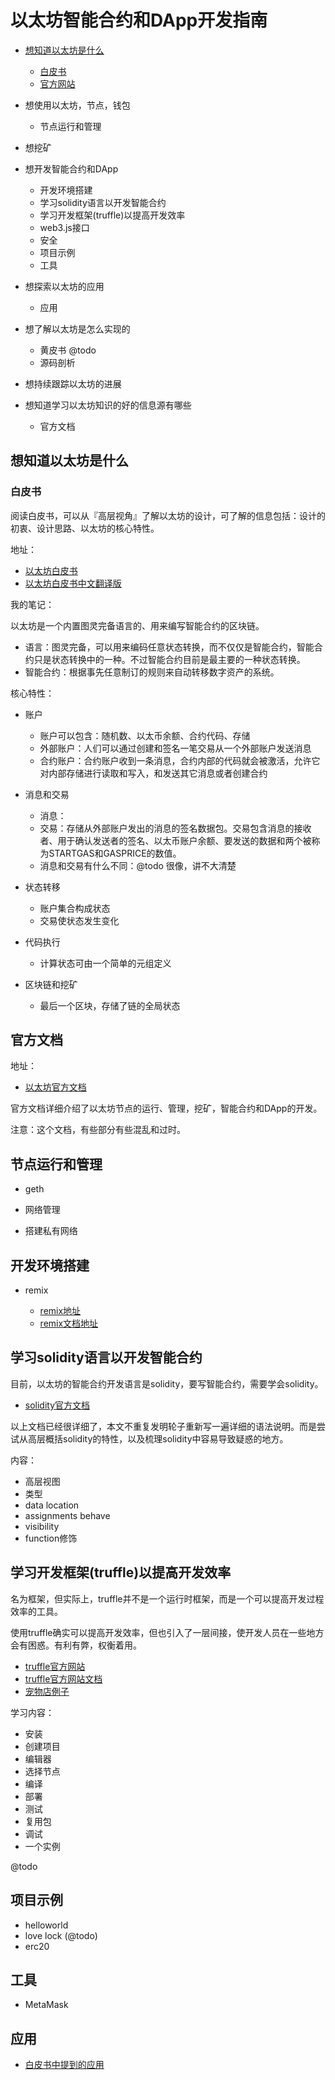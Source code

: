 # 以太坊智能合约和DApp开发指南

- <a href="#想知道以太坊是什么">想知道以太坊是什么</a>
	- <a href="#白皮书">白皮书</a>
	- [官方网站](https://www.ethereum.org/)

- 想使用以太坊，节点，钱包
	- 节点运行和管理

- 想挖矿

- 想开发智能合约和DApp
	- 开发环境搭建
	- 学习solidity语言以开发智能合约
	- 学习开发框架(truffle)以提高开发效率
	- web3.js接口
	- 安全
	- 项目示例
	- 工具

- 想探索以太坊的应用
	- 应用

- 想了解以太坊是怎么实现的

	- 黄皮书 @todo
	- 源码剖析

- 想持续跟踪以太坊的进展

- 想知道学习以太坊知识的好的信息源有哪些
	- 官方文档


## <a name="想知道以太坊是什么">想知道以太坊是什么</a>

### <a name="白皮书">白皮书</a>

阅读白皮书，可以从『高层视角』了解以太坊的设计，可了解的信息包括：设计的初衷、设计思路、以太坊的核心特性。

地址：

- [以太坊白皮书](https://github.com/ethereum/wiki/wiki/White-Paper)
- [以太坊白皮书中文翻译版](https://github.com/ethereum/wiki/wiki/%5B%E4%B8%AD%E6%96%87%5D-%E4%BB%A5%E5%A4%AA%E5%9D%8A%E7%99%BD%E7%9A%AE%E4%B9%A6)

我的笔记：

以太坊是一个内置图灵完备语言的、用来编写智能合约的区块链。

- 语言：图灵完备，可以用来编码任意状态转换，而不仅仅是智能合约，智能合约只是状态转换中的一种。不过智能合约目前是最主要的一种状态转换。
- 智能合约：根据事先任意制订的规则来自动转移数字资产的系统。

核心特性：

- 账户
	- 账户可以包含：随机数、以太币余额、合约代码、存储
	- 外部账户：人们可以通过创建和签名一笔交易从一个外部账户发送消息
	- 合约账户：合约账户收到一条消息，合约内部的代码就会被激活，允许它对内部存储进行读取和写入，和发送其它消息或者创建合约
- 消息和交易
	- 消息：
	- 交易：存储从外部账户发出的消息的签名数据包。交易包含消息的接收者、用于确认发送者的签名、以太币账户余额、要发送的数据和两个被称为STARTGAS和GASPRICE的数值。
	- 消息和交易有什么不同：@todo 很像，讲不大清楚

- 状态转移
	- 账户集合构成状态
	- 交易使状态发生变化

- 代码执行
	- 计算状态可由一个简单的元组定义

- 区块链和挖矿
	- 最后一个区块，存储了链的全局状态


## 官方文档

地址：

- [以太坊官方文档](http://www.ethdocs.org/en/latest/)

官方文档详细介绍了以太坊节点的运行、管理，挖矿，智能合约和DApp的开发。

注意：这个文档，有些部分有些混乱和过时。

## 节点运行和管理

- geth

- 网络管理

- 搭建私有网络


## 开发环境搭建

- remix

	- [remix地址](https://remix.ethereum.org/)
	- [remix文档地址](https://remix.readthedocs.io/en/latest/)

## 学习solidity语言以开发智能合约

目前，以太坊的智能合约开发语言是solidity，要写智能合约，需要学会solidity。

- [solidity官方文档](https://solidity.readthedocs.io/)

以上文档已经很详细了，本文不重复发明轮子重新写一遍详细的语法说明。而是尝试从高层概括solidity的特性，以及梳理solidity中容易导致疑惑的地方。

内容：

- 高层视图
- 类型
- data location
- assignments behave
- visibility
- function修饰


## 学习开发框架(truffle)以提高开发效率

名为框架，但实际上，truffle并不是一个运行时框架，而是一个可以提高开发过程效率的工具。

使用truffle确实可以提高开发效率，但也引入了一层间接，使开发人员在一些地方会有困惑。有利有弊，权衡着用。

- [truffle官方网站](http://truffleframework.com/)
- [truffle官方网站文档](http://truffleframework.com/docs/)
- [宠物店例子](http://truffleframework.com/tutorials/pet-shop)

学习内容：

- 安装
- 创建项目
- 编辑器
- 选择节点
- 编译
- 部署
- 测试
- 复用包
- 调试
- 一个实例

@todo

## 项目示例

- helloworld
- love lock (@todo)
- erc20

## 工具

- MetaMask

## 应用

- [白皮书中提到的应用](https://github.com/ethereum/wiki/wiki/%5B%E4%B8%AD%E6%96%87%5D-%E4%BB%A5%E5%A4%AA%E5%9D%8A%E7%99%BD%E7%9A%AE%E4%B9%A6#%E5%BA%94%E7%94%A8)



